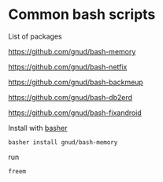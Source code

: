 # Common bash scripts

List of packages

https://github.com/gnud/bash-memory

https://github.com/gnud/bash-netfix

https://github.com/gnud/bash-backmeup

https://github.com/gnud/bash-db2erd

https://github.com/gnud/bash-fixandroid


Install with [basher](https://github.com/basherpm/basher)

```
basher install gnud/bash-memory
```

run

```
freem
```
